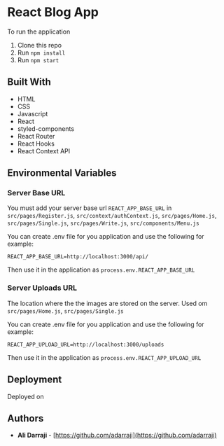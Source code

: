 # React Blog App

To run the application

1. Clone this repo
2. Run `npm install`
3. Run `npm start`

## Built With

* HTML
* CSS
* Javascript
* React
* styled-components
* React Router
* React Hooks
* React Context API 

## Environmental Variables

### Server Base URL

You must add your server base url `REACT_APP_BASE_URL` in `src/pages/Register.js`, `src/context/authContext.js`, `src/pages/Home.js`, `src/pages/Single.js`, `src/pages/Write.js`, `src/components/Menu.js`

You can create .env file for you application and use the following for example:

`REACT_APP_BASE_URL=http://localhost:3000/api/`

Then use it in the application as  `process.env.REACT_APP_BASE_URL`


### Server Uploads URL

The location where the the images are stored on the server. Used om `src/pages/Home.js`, `src/pages/Single.js`


You can create .env file for you application and use the following for example:

`REACT_APP_UPLOAD_URL=http://localhost:3000/uploads`

Then use it in the application as  `process.env.REACT_APP_UPLOAD_URL`

## Deployment
Deployed on 


## Authors

- **Ali Darraji** - [https://github.com/adarraji](https://github.com/adarraji)
